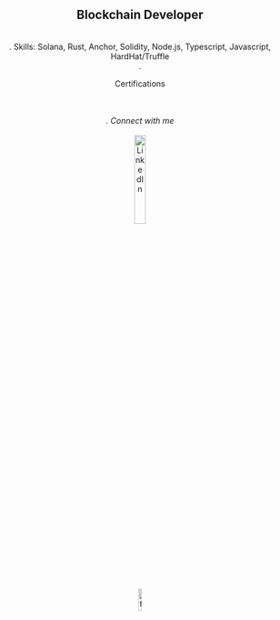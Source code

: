 <div dir="auto" align="center">
        <h2>Blockchain Developer</h2>
        <br>
        <div>. Skills: Solana, Rust, Anchor, Solidity, Node.js, Typescript, Javascript, HardHat/Truffle</div>
        <div>. <p>Certifications <a href="https://www.linkedin.com/in/julienc82/recent-activity/documents/" target="_blank" rel="noopener noreferrer"></a></p></div>
        <br>
</div>

<div dir="auto" align="center">
        <br>
        <i>. Connect with me</i>
        <br><br>
</div>

<div dir="auto" align="center">
        <a href="https://www.linkedin.com/in/julienc82/" target="_blank"><img src="https://i.postimg.cc/J0dqMgHP/Pik-Png-com-linkedin-png-533498.png" alt="LinkedIn" style="width: 20%;">
        </a><br><br>
        <a hreft="https://twitter.com/cryptoposito" target="_blank"><img src="https://i.postimg.cc/J4kJstf1/Pik-Png-com-twitter-bird-png-1809210.png" alt="twitter" style="width: 10%"

</div>
